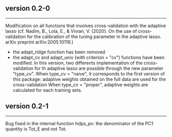 ## version 0.2-0

---
Modification on all functions that involves cross-validation with the adaptive lasso  (cf. Nadim, B., Lola, E., & Vivian, V. (2020). On the use of cross-validation for the calibration of the tuning parameter in the adaptive lasso. arXiv preprint arXiv:2005.10119.) 

- the adapt_ridge function has been removed 
- the adapt_cv and adapt_univ (with criterion = "cv") functions have been modified. 
In this version, two differents implementation of the cross-validation for th adaptive lasso are possible through the new parameter "type_cv". 
When type_cv = "naive", it corresponds to the first version of this package: adaptive weights obtained on the full data are used for the cross-validation 
When type_cv = "proper", adaptive weights are calculated for each training sets.


## version 0.2-1
---
Bug fixed in the internal function hdps_pv: the denominator of the PC1 quantity is Tot_E and not Tot. 

